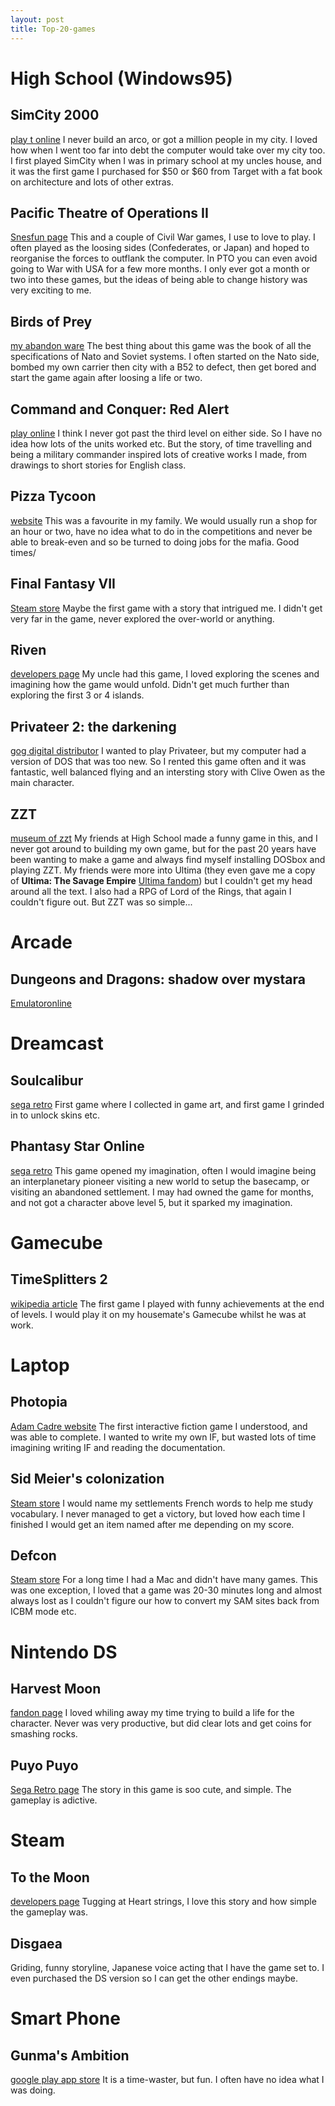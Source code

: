 ```yaml
---
layout: post
title: Top-20-games
---
```


# High School (Windows95) #

## SimCity 2000 ##
[play t online](https://playclassic.games/games/city-building-dos-games-online/play-simcity-2000-online/)
I never build an arco, or got a million people in my city. I loved how when I went too far into debt the computer would take over my city too. I first played SimCity when I was in primary school at my uncles house, and it was the first game I purchased for $50 or $60 from Target with a fat book on architecture and lots of other extras.

## Pacific Theatre of Operations II ##
[Snesfun page](http://www.snesfun.com/pacific-theater-of-operations-2)
This and a couple of Civil War games, I use to love to play. I often played as the loosing sides (Confederates, or Japan) and hoped to reorganise the forces to outflank the computer. In PTO you can even avoid going to War with USA for a few more months.
I only ever got a month or two into these games, but the ideas of being able to change history was very exciting to me.

## Birds of Prey ##
[my abandon ware](https://www.myabandonware.com/game/birds-of-prey-1ck)
The best thing about this game was the book of all the specifications of Nato and Soviet systems. I often started on the Nato side, bombed my own carrier then city with a B52 to defect, then get bored and start the game again after loosing a life or two.

## Command and Conquer: Red Alert ##
[play online](https://cncnet.org/red-alert)
I think I never got past the third level on either side. So I have no idea how lots of the units worked etc. But the story, of time travelling and being a military commander inspired lots of creative works I made, from drawings to short stories for English class.

## Pizza Tycoon ##
[website](https://www.pizzatycoon.org/)
This was a favourite in my family. We would usually run a shop for an hour or two, have no idea what to do in the competitions and never be able to break-even and so be turned to doing jobs for the mafia. Good times/

## Final Fantasy VII ##
[Steam store](https://store.steampowered.com/app/39140/FINAL_FANTASY_VII/)
Maybe the first game with a story that intrigued me. I didn't get very far in the game, never explored the over-world or anything.

## Riven ##
[developers page](https://cyan.com/games/riven/)
My uncle had this game, I loved exploring the scenes and imagining how the game would unfold. Didn't get much further than exploring the first 3 or 4 islands.

## Privateer 2: the darkening ##
[gog digital distributor](https://www.gog.com/game/privateer_2_the_darkening)
I wanted to play Privateer, but my computer had a version of DOS that was too new. So I rented this game often and it was fantastic, well balanced flying and an intersting story with Clive Owen as the main character.


## ZZT ##
[museum of zzt](https://museumofzzt.com/)
My friends at High School made a funny game in this, and I never got around to building my own game, but for the past 20 years have been wanting to make a game and always find myself installing DOSbox and playing ZZT.
My friends were more into Ultima (they even gave me a copy of **Ultima: The Savage Empire** [Ultima fandom](https://ultima.fandom.com/wiki/Worlds_of_Ultima:_The_Savage_Empire)) but I couldn't get my head around all the text. I also had a RPG of Lord of the Rings, that again I couldn't figure out. But ZZT was so simple...

# Arcade #

## Dungeons and Dragons: shadow over mystara ##
[Emulatoronline](https://emulatoronline.com/cps2-games/dungeons-dragons-shadow-mystara/)

# Dreamcast #

## Soulcalibur ##
[sega retro](https://segaretro.org/SoulCalibur)
First game where I collected in game art, and first game I grinded in to unlock skins etc.

## Phantasy Star Online ##
[sega retro](https://segaretro.org/Phantasy_Star_Online)
This game opened my imagination, often I would imagine being an interplanetary pioneer visiting a new world to setup the basecamp, or visiting an abandoned settlement. I may had owned the game for months, and not got a character above level 5, but it sparked my imagination.

# Gamecube #

## TimeSplitters 2 ##
[wikipedia article](https://en.wikipedia.org/wiki/TimeSplitters_2)
The first game I played with funny achievements at the end of levels. I would play it on my housemate's Gamecube whilst he was at work.

# Laptop # 

## Photopia ##
[Adam Cadre website](http://www.adamcadre.ac/if.html)
The first interactive fiction game I understood, and was able to complete. I wanted to write my own IF, but wasted lots of time imagining writing IF and reading the documentation.

## Sid Meier's colonization ##
[Steam store](https://store.steampowered.com/app/327400/Sid_Meiers_Colonization_Classic/)
I would name my settlements French words to help me study vocabulary. I never managed to get a victory, but loved how each time I finished I would get an item named after me depending on my score.

## Defcon ##
[Steam store](https://store.steampowered.com/app/1520/DEFCON/)
For a long time I had a Mac and didn't have many games. This was one exception, I loved that a game was 20-30 minutes long and almost always lost as I couldn't figure our how to convert my SAM sites back from ICBM mode etc.

# Nintendo DS #

## Harvest Moon ##
[fandon page](https://harvestmoon.fandom.com/wiki/List_of_Games)
I loved whiling away my time trying to build a life for the character. Never was very productive, but did clear lots and get coins for smashing rocks.

## Puyo Puyo ##
[Sega Retro page](https://segaretro.org/Puyo_Pop_Fever)
The story in this game is soo cute, and simple. The gameplay is adictive.

# Steam #

## To the Moon ##
[developers page](https://freebirdgames.com/to_the_moon/)
Tugging at Heart strings, I love this story and how simple the gameplay was. 

## Disgaea ##
Griding, funny storyline, Japanese voice acting that I have the game set to. I even purchased the DS version so I can get the other endings maybe.


# Smart Phone #

## Gunma's Ambition ##
[google play app store](https://play.google.com/store/apps/details?id=com.ruckygames.gunmaapps&hl=en_US)
It is a time-waster, but fun. I often have no idea what I was doing.
